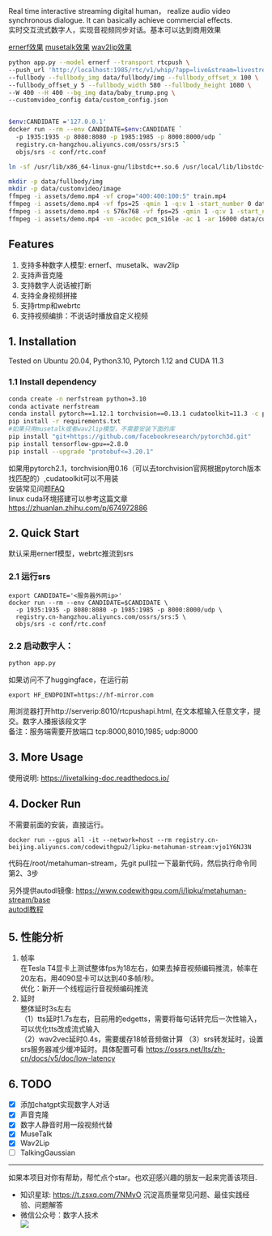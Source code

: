 Real time interactive streaming digital human， realize audio video synchronous dialogue. It can basically achieve commercial effects.  
实时交互流式数字人，实现音视频同步对话。基本可以达到商用效果

[ernerf效果](https://www.bilibili.com/video/BV1PM4m1y7Q2/)  [musetalk效果](https://www.bilibili.com/video/BV1gm421N7vQ/)  [wav2lip效果](https://www.bilibili.com/video/BV1Bw4m1e74P/)

```bash
python app.py --model ernerf --transport rtcpush \
--push_url 'http://localhost:1985/rtc/v1/whip/?app=live&stream=livestream' \
--fullbody --fullbody_img data/fullbody/img --fullbody_offset_x 100 \
--fullbody_offset_y 5 --fullbody_width 580 --fullbody_height 1080 \
--W 400 --H 400 --bg_img data/baby_trump.png \
--customvideo_config data/custom_config.json


$env:CANDIDATE ='127.0.0.1'
docker run --rm --env CANDIDATE=$env:CANDIDATE `
  -p 1935:1935 -p 8080:8080 -p 1985:1985 -p 8000:8000/udp `
  registry.cn-hangzhou.aliyuncs.com/ossrs/srs:5 `
  objs/srs -c conf/rtc.conf

ln -sf /usr/lib/x86_64-linux-gnu/libstdc++.so.6 /usr/local/lib/libstdc++.so.6

mkdir -p data/fullbody/img
mkdir -p data/customvideo/image
ffmpeg -i assets/demo.mp4 -vf crop="400:400:100:5" train.mp4
ffmpeg -i assets/demo.mp4 -vf fps=25 -qmin 1 -q:v 1 -start_number 0 data/fullbody/img/%d.jpg
ffmpeg -i assets/demo.mp4 -s 576x768 -vf fps=25 -qmin 1 -q:v 1 -start_number 0 data/customvideo/image/%08d.png
ffmpeg -i assets/demo.mp4 -vn -acodec pcm_s16le -ac 1 -ar 16000 data/customvideo/audio.wav
```

## Features
1. 支持多种数字人模型: ernerf、musetalk、wav2lip
2. 支持声音克隆
3. 支持数字人说话被打断
4. 支持全身视频拼接
5. 支持rtmp和webrtc
6. 支持视频编排：不说话时播放自定义视频

## 1. Installation

Tested on Ubuntu 20.04, Python3.10, Pytorch 1.12 and CUDA 11.3

### 1.1 Install dependency

```bash
conda create -n nerfstream python=3.10
conda activate nerfstream
conda install pytorch==1.12.1 torchvision==0.13.1 cudatoolkit=11.3 -c pytorch
pip install -r requirements.txt
#如果只用musetalk或者wav2lip模型，不需要安装下面的库
pip install "git+https://github.com/facebookresearch/pytorch3d.git"
pip install tensorflow-gpu==2.8.0
pip install --upgrade "protobuf<=3.20.1"
```
如果用pytorch2.1，torchvision用0.16（可以去torchvision官网根据pytorch版本找匹配的）,cudatoolkit可以不用装  
安装常见问题[FAQ](/assets/faq.md)  
linux cuda环境搭建可以参考这篇文章 https://zhuanlan.zhihu.com/p/674972886


## 2. Quick Start
默认采用ernerf模型，webrtc推流到srs  
### 2.1 运行srs
```
export CANDIDATE='<服务器外网ip>'
docker run --rm --env CANDIDATE=$CANDIDATE \
  -p 1935:1935 -p 8080:8080 -p 1985:1985 -p 8000:8000/udp \
  registry.cn-hangzhou.aliyuncs.com/ossrs/srs:5 \
  objs/srs -c conf/rtc.conf
```

### 2.2 启动数字人：

```python
python app.py
```

如果访问不了huggingface，在运行前
```
export HF_ENDPOINT=https://hf-mirror.com
```

用浏览器打开http://serverip:8010/rtcpushapi.html, 在文本框输入任意文字，提交。数字人播报该段文字  
备注：服务端需要开放端口 tcp:8000,8010,1985; udp:8000

## 3. More Usage
使用说明: <https://livetalking-doc.readthedocs.io/>
  
## 4. Docker Run  
不需要前面的安装，直接运行。
```
docker run --gpus all -it --network=host --rm registry.cn-beijing.aliyuncs.com/codewithgpu2/lipku-metahuman-stream:vjo1Y6NJ3N
```
代码在/root/metahuman-stream，先git pull拉一下最新代码，然后执行命令同第2、3步 

另外提供autodl镜像: <https://www.codewithgpu.com/i/lipku/metahuman-stream/base>   
[autodl教程](autodl/README.md)


## 5. 性能分析
1. 帧率  
在Tesla T4显卡上测试整体fps为18左右，如果去掉音视频编码推流，帧率在20左右。用4090显卡可以达到40多帧/秒。  
优化：新开一个线程运行音视频编码推流  
2. 延时  
整体延时3s左右  
（1）tts延时1.7s左右，目前用的edgetts，需要将每句话转完后一次性输入，可以优化tts改成流式输入  
（2）wav2vec延时0.4s，需要缓存18帧音频做计算 
（3）srs转发延时，设置srs服务器减少缓冲延时。具体配置可看 https://ossrs.net/lts/zh-cn/docs/v5/doc/low-latency


## 6. TODO
- [x] 添加chatgpt实现数字人对话
- [x] 声音克隆
- [x] 数字人静音时用一段视频代替
- [x] MuseTalk
- [x] Wav2Lip
- [ ] TalkingGaussian

---
如果本项目对你有帮助，帮忙点个star。也欢迎感兴趣的朋友一起来完善该项目.
* 知识星球: https://t.zsxq.com/7NMyO 沉淀高质量常见问题、最佳实践经验、问题解答  
* 微信公众号：数字人技术  
![](https://mmbiz.qpic.cn/sz_mmbiz_jpg/l3ZibgueFiaeyfaiaLZGuMGQXnhLWxibpJUS2gfs8Dje6JuMY8zu2tVyU9n8Zx1yaNncvKHBMibX0ocehoITy5qQEZg/640?wxfrom=12&tp=wxpic&usePicPrefetch=1&wx_fmt=jpeg&amp;from=appmsg)  

